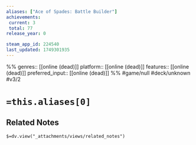 ```yaml
---
aliases: ["Ace of Spades: Battle Builder"]
achievements:
 current: 3
 total: 77
release_year: 0

steam_app_id: 224540
last_updated: 1749301935
---
```

%%
genres:: [[online (dead)]]
platform:: [[online (dead)]]
features:: [[online (dead)]]
preferred_input:: [[online (dead)]]
%%
#game/null
#deck/unknown
#v3/2

# `=this.aliases[0]`
## Related Notes
`$=dv.view("_attachments/views/related_notes")`